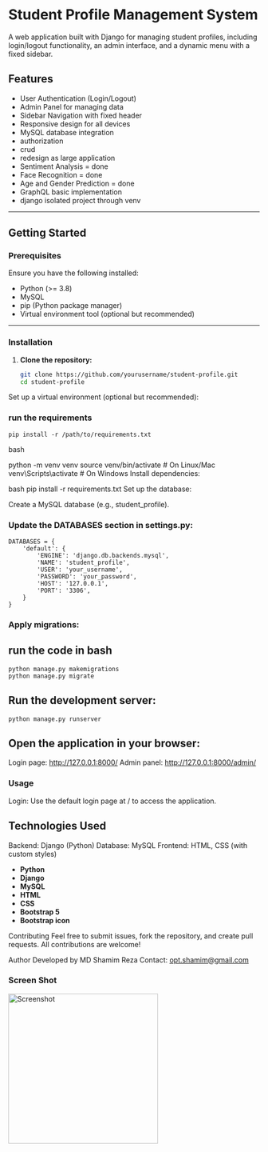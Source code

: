 # Student Profile Management System

A web application built with Django for managing student profiles, including login/logout functionality, an admin interface, and a dynamic menu with a fixed sidebar.

## Features

- User Authentication (Login/Logout)
- Admin Panel for managing data
- Sidebar Navigation with fixed header
- Responsive design for all devices
- MySQL database integration
- authorization
- crud
- redesign as large application
- Sentiment Analysis = done
- Face Recognition = done
- Age and Gender Prediction = done
- GraphQL basic implementation 
- django isolated project through venv

---

## Getting Started

### Prerequisites

Ensure you have the following installed:
- Python (>= 3.8)
- MySQL
- pip (Python package manager)
- Virtual environment tool (optional but recommended)

---

### Installation

1. **Clone the repository:**
   ```bash
   git clone https://github.com/yourusername/student-profile.git
   cd student-profile
Set up a virtual environment (optional but recommended):

### run the requirements
    pip install -r /path/to/requirements.txt

bash

python -m venv venv
source venv/bin/activate    # On Linux/Mac
venv\Scripts\activate       # On Windows
Install dependencies:

bash
pip install -r requirements.txt
Set up the database:

Create a MySQL database (e.g., student_profile).
### Update the DATABASES section in settings.py:

    DATABASES = {
        'default': {
            'ENGINE': 'django.db.backends.mysql',
            'NAME': 'student_profile',
            'USER': 'your_username',
            'PASSWORD': 'your_password',
            'HOST': '127.0.0.1',
            'PORT': '3306',
        }
    }

### Apply migrations:

## run the code in bash
    python manage.py makemigrations
    python manage.py migrate

## Run the development server:
    python manage.py runserver

## Open the application in your browser:

Login page: http://127.0.0.1:8000/
Admin panel: http://127.0.0.1:8000/admin/

### Usage
Login: Use the default login page at / to access the application.

## Technologies Used
Backend: Django (Python)
Database: MySQL
Frontend: HTML, CSS (with custom styles)
- **Python**
- **Django**
- **MySQL**
- **HTML**
- **CSS**
- **Bootstrap 5**
- **Bootstrap icon**

Contributing
Feel free to submit issues, fork the repository, and create pull requests. All contributions are welcome!

Author
Developed by MD Shamim Reza
Contact: opt.shamim@gmail.com

### Screen Shot
<img src="/project_screen_shot.png" width="300" alt="Screenshot">